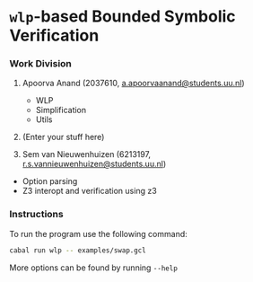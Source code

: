 # `wlp`-based Bounded Symbolic Verification

### Work Division

1. Apoorva Anand (2037610, a.apoorvaanand@students.uu.nl)

    - WLP
    - Simplification
    - Utils

2. (Enter your stuff here)

3. Sem van Nieuwenhuizen (6213197, r.s.vannieuwenhuizen@students.uu.nl)

- Option parsing
- Z3 interopt and verification using z3

### Instructions 

To run the program use the following command: 

```bash
cabal run wlp -- examples/swap.gcl
```

More options can be found by running `--help`
